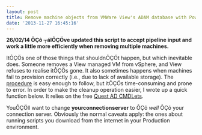```yaml
---
layout: post
title: Remove machine objects from VMWare View's ADAM database with PowerShell
date: '2013-11-27 16:45:16'
---
```


**26/02/14 ÔÇô ┬áIÔÇÖve updated this script to accept pipeline input and work a little more efficiently when removing multiple machines.**

ItÔÇÖs one of those things that shouldnÔÇÖt happen, but which inevitable does. Someone removes a View managed VM from vSphere, and View refuses to realise itÔÇÖs gone. It also sometimes happens when machines fail to provision correctly (i.e., due to lack of available storage). The [procedure](http://kb.vmware.com/selfservice/microsites/search.do?language=en_US&cmd=displayKC&externalId=1008658) is easy enough to follow, but itÔÇÖs time-consuming and prone to error. In order to make the cleanup operation easier, I wrote up a quick function below. It relies on the free [Quest AD CMDLets](http://www.quest.com/powershell/activeroles-server.aspx "Quest AD CMDLets").

<script src="https://gist.github.com/GuruAnt/7678224.js"></script>

YouÔÇÖll want to change **yourconnectionserver** to ÔÇô *well* ÔÇô your connection server. Obviously the normal caveats apply: the ones about running scripts you download from the internet in your Production environment.


